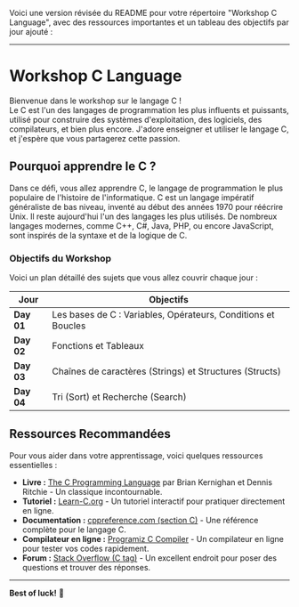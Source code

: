 Voici une version révisée du README pour votre répertoire "Workshop C Language", avec des ressources importantes et un tableau des objectifs par jour ajouté :

---

# Workshop C Language

Bienvenue dans le workshop sur le langage C !  
Le C est l'un des langages de programmation les plus influents et puissants, utilisé pour construire des systèmes d'exploitation, des logiciels, des compilateurs, et bien plus encore. J'adore enseigner et utiliser le langage C, et j'espère que vous partagerez cette passion.

## Pourquoi apprendre le C ?

Dans ce défi, vous allez apprendre C, le langage de programmation le plus populaire de l'histoire de l'informatique. C est un langage impératif généraliste de bas niveau, inventé au début des années 1970 pour réécrire Unix. Il reste aujourd'hui l'un des langages les plus utilisés. De nombreux langages modernes, comme C++, C#, Java, PHP, ou encore JavaScript, sont inspirés de la syntaxe et de la logique de C.

### Objectifs du Workshop

Voici un plan détaillé des sujets que vous allez couvrir chaque jour :

| Jour   | Objectifs                             |
|--------|---------------------------------------|
| **Day 01** | Les bases de C : Variables, Opérateurs, Conditions et Boucles |
| **Day 02** | Fonctions et Tableaux             |
| **Day 03** | Chaînes de caractères (Strings) et Structures (Structs) |
| **Day 04** | Tri (Sort) et Recherche (Search)  |

## Ressources Recommandées

Pour vous aider dans votre apprentissage, voici quelques ressources essentielles :

- **Livre :** [The C Programming Language](https://www.amazon.com/Programming-Language-2nd-Brian-Kernighan/dp/0131103628) par Brian Kernighan et Dennis Ritchie - Un classique incontournable.
- **Tutoriel :** [Learn-C.org](https://www.learn-c.org/) - Un tutoriel interactif pour pratiquer directement en ligne.
- **Documentation :** [cppreference.com (section C)](https://en.cppreference.com/w/c) - Une référence complète pour le langage C.
- **Compilateur en ligne :** [Programiz C Compiler](https://www.programiz.com/c-programming/online-compiler/) - Un compilateur en ligne pour tester vos codes rapidement.
- **Forum :** [Stack Overflow (C tag)](https://stackoverflow.com/questions/tagged/c) - Un excellent endroit pour poser des questions et trouver des réponses.

---

**Best of luck!** 🚀
